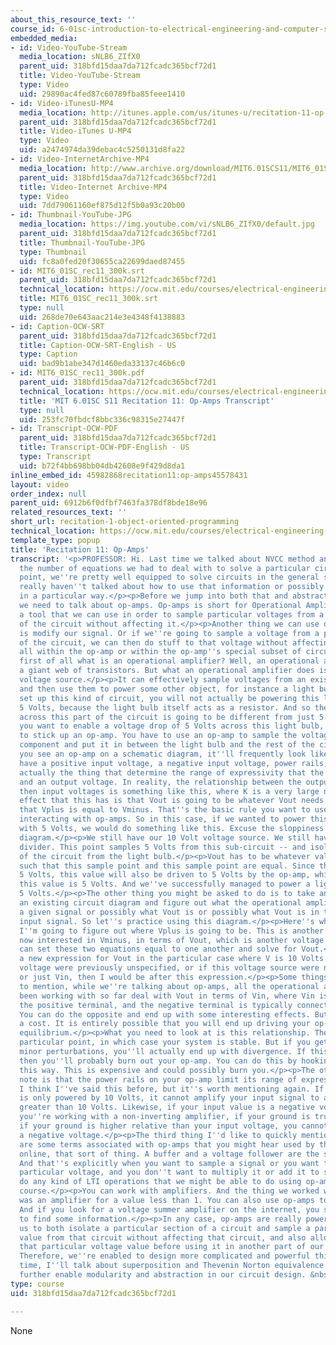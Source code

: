 ```yaml
---
about_this_resource_text: ''
course_id: 6-01sc-introduction-to-electrical-engineering-and-computer-science-i-spring-2011
embedded_media:
- id: Video-YouTube-Stream
  media_location: sNLB6_ZIfX0
  parent_uid: 318bfd15daa7da712fcadc365bcf72d1
  title: Video-YouTube-Stream
  type: Video
  uid: 29890ac4fed87c60789fba85feee1410
- id: Video-iTunesU-MP4
  media_location: http://itunes.apple.com/us/itunes-u/recitation-11-op-amps/id490181666?i=108667925
  parent_uid: 318bfd15daa7da712fcadc365bcf72d1
  title: Video-iTunes U-MP4
  type: Video
  uid: a2474974da39debac4c5250131d8fa22
- id: Video-InternetArchive-MP4
  media_location: http://www.archive.org/download/MIT6.01SCS11/MIT6_01SC_rec11_300k.mp4
  parent_uid: 318bfd15daa7da712fcadc365bcf72d1
  title: Video-Internet Archive-MP4
  type: Video
  uid: 7dd79061160ef875d12f5b0a93c20b00
- id: Thumbnail-YouTube-JPG
  media_location: https://img.youtube.com/vi/sNLB6_ZIfX0/default.jpg
  parent_uid: 318bfd15daa7da712fcadc365bcf72d1
  title: Thumbnail-YouTube-JPG
  type: Thumbnail
  uid: fc8a0fed20f30655ca22699daed87455
- id: MIT6_01SC_rec11_300k.srt
  parent_uid: 318bfd15daa7da712fcadc365bcf72d1
  technical_location: https://ocw.mit.edu/courses/electrical-engineering-and-computer-science/6-01sc-introduction-to-electrical-engineering-and-computer-science-i-spring-2011/unit-3-circuits/op-amps/recitation-1-object-oriented-programming/MIT6_01SC_rec11_300k.srt
  title: MIT6_01SC_rec11_300k.srt
  type: null
  uid: 268de70e643aac214e3e4348f4138883
- id: Caption-OCW-SRT
  parent_uid: 318bfd15daa7da712fcadc365bcf72d1
  title: Caption-OCW-SRT-English - US
  type: Caption
  uid: bad9b1abe347d1460eda33137c46b6c0
- id: MIT6_01SC_rec11_300k.pdf
  parent_uid: 318bfd15daa7da712fcadc365bcf72d1
  technical_location: https://ocw.mit.edu/courses/electrical-engineering-and-computer-science/6-01sc-introduction-to-electrical-engineering-and-computer-science-i-spring-2011/unit-3-circuits/op-amps/recitation-1-object-oriented-programming/MIT6_01SC_rec11_300k.pdf
  title: 'MIT 6.01SC S11 Recitation 11: Op-Amps Transcript'
  type: null
  uid: 253fc70fbdcf8bbc336c98315e27447f
- id: Transcript-OCW-PDF
  parent_uid: 318bfd15daa7da712fcadc365bcf72d1
  title: Transcript-OCW-PDF-English - US
  type: Transcript
  uid: b72f4bb698bb04db42608e9f429d8da1
inline_embed_id: 45982868recitation11:op-amps45578431
layout: video
order_index: null
parent_uid: 6912b6f0dfbf7463fa378df8bde18e96
related_resources_text: ''
short_url: recitation-1-object-oriented-programming
technical_location: https://ocw.mit.edu/courses/electrical-engineering-and-computer-science/6-01sc-introduction-to-electrical-engineering-and-computer-science-i-spring-2011/unit-3-circuits/op-amps/recitation-1-object-oriented-programming
template_type: popup
title: 'Recitation 11: Op-Amps'
transcript: '<p>PROFESSOR: Hi. Last time we talked about NVCC method and how to reduce
  the number of equations we had to deal with to solve a particular circuit. At this
  point, we''re pretty well equipped to solve circuits in the general sense, but we
  really haven''t talked about how to use that information or possibly use circuits
  in a particular way.</p><p>Before we jump into both that and abstraction of circuits,
  we need to talk about op-amps. Op-amps is short for Operational Amplifier. And it''s
  a tool that we can use in order to sample particular voltages from a subsection
  of the circuit without affecting it.</p><p>Another thing we can use op-amps to do
  is modify our signal. Or if we''re going to sample a voltage from a particular subsection
  of the circuit, we can then do stuff to that voltage without affecting the circuit,
  all within the op-amp or within the op-amp''s special subset of circuitry.</p><p>So
  first of all what is an operational amplifier? Well, an operational amplifier is
  a giant web of transistors. But what an operational amplifier does is act as a voltage-dependent
  voltage source.</p><p>It can effectively sample voltages from an existing circuit
  and then use them to power some other object, for instance a light bulb. If you
  set up this kind of circuit, you will not actually be powering this light bulb with
  5 Volts, because the light bulb itself acts as a resistor. And so the voltage drop
  across this part of the circuit is going to be different from just 5 Volts.</p><p>If
  you want to enable a voltage drop of 5 Volts across this light bulb, then you have
  to stick up an op-amp. You have to use an op-amp to sample the voltage drop at this
  component and put it in between the light bulb and the rest of the circuit.</p><p>When
  you see an op-amp on a schematic diagram, it''ll frequently look like this. You''ll
  have a positive input voltage, a negative input voltage, power rails, which are
  actually the thing that determine the range of expressivity that the op-amp has,
  and an output voltage. In reality, the relationship between the output voltage and
  then input voltages is something like this, where K is a very large number.</p><p>The
  effect that this has is that Vout is going to be whatever Vout needs to be, such
  that Vplus is equal to Vminus. That''s the basic rule you want to use when you''re
  interacting with op-amps. So in this case, if we wanted to power this light bulb
  with 5 Volts, we would do something like this. Excuse the sloppiness of the second
  diagram.</p><p>We still have our 10 Volt voltage source. We still have our voltage
  divider. This point samples 5 Volts from this sub-circuit -- and isolates this part
  of the circuit from the light bulb.</p><p>Vout has to be whatever value is necessary
  such that this sample point and this sample point are equal. Since this value is
  5 Volts, this value will also be driven to 5 Volts by the op-amp, which means that
  this value is 5 Volts. And we''ve successfully managed to power a light bulb with
  5 Volts.</p><p>The other thing you might be asked to do is to take an existing schematic,
  an existing circuit diagram and figure out what the operational amplifier does to
  a given signal or possibly what Vout is or possibly what Vout is in terms of the
  input signal. So let''s practice using this diagram.</p><p>Here''s what we''re after.
  I''m going to figure out where Vplus is going to be. This is another voltage divider.</p><p>I''m
  now interested in Vminus, in terms of Vout, which is another voltage divider. I
  can set these two equations equal to one another and solve for Vout.</p><p>I found
  a new expression for Vout in the particular case where V is 10 Volts. If my input
  voltage were previously unspecified, or if this voltage source were not specified
  or just Vin, then I would be after this expression.</p><p>Some things I''d like
  to mention, while we''re talking about op-amps, all the operational amplifiers we''ve
  been working with so far deal with Vout in terms of Vin, where Vin is driven through
  the positive terminal, and the negative terminal is typically connected to ground.
  You can do the opposite and end up with some interesting effects. But it comes at
  a cost. It is entirely possible that you will end up driving your op-amp to an unstable
  equilibrium.</p><p>What you need to look at is this relationship. There may be a
  particular point, in which case your system is stable. But if you get any sort of
  minor perturbations, you''ll actually end up with divergence. If this is the case,
  then you''ll probably burn out your op-amp. You can do this by hooking it up in
  this way. This is expensive and could possibly burn you.</p><p>The other thing to
  note is that the power rails on your op-amp limit its range of expressivity. And
  I think I''ve said this before, but it''s worth mentioning again. If your op-amp
  is only powered by 10 Volts, it cannot amplify your input signal to a final value
  greater than 10 Volts. Likewise, if your input value is a negative voltage, and
  you''re working with a non-inverting amplifier, if your ground is truly ground or
  if your ground is higher relative than your input voltage, you cannot actually express
  a negative voltage.</p><p>The third thing I''d like to quickly mention is that there
  are some terms associated with op-amps that you might hear used by the staff or
  online, that sort of thing. A buffer and a voltage follower are the same thing.
  And that''s explicitly when you want to sample a signal or you want to sample a
  particular voltage, and you don''t want to multiply it or add it to something or
  do any kind of LTI operations that we might be able to do using op-amps in this
  course.</p><p>You can work with amplifiers. And the thing we worked with earlier
  was an amplifier for a value less than 1. You can also use op-amps to some signals.
  And if you look for a voltage summer amplifier on the internet, you should be able
  to find some information.</p><p>In any case, op-amps are really powerful. They allow
  us to both isolate a particular section of a circuit and sample a particular voltage
  value from that circuit without affecting that circuit, and also allow us to modify
  that particular voltage value before using it in another part of our overall circuit.
  Therefore, we''re enabled to design more complicated and powerful things.</p><p>Next
  time, I''ll talk about superposition and Thevenin Norton equivalence, which will
  further enable modularity and abstraction in our circuit design. &nbsp;</p>'
type: course
uid: 318bfd15daa7da712fcadc365bcf72d1

---
```

None